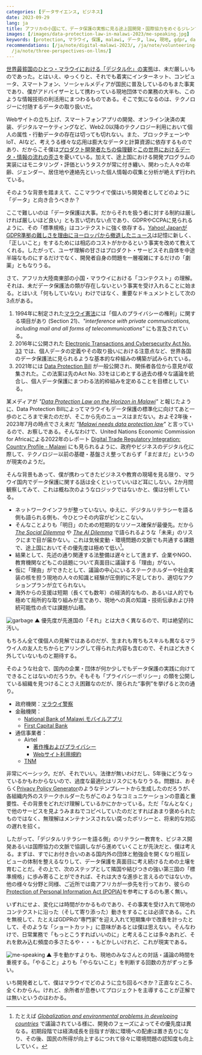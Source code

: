 ```yaml
---
categories: [データサイエンス, ビジネス]
date: 2023-09-29
lang: ja
title: アフリカの小国にて、データ保護の実態に見る途上国開発・国際協力をめぐるジレンマ。
images: [/images/data-protection-law-in-malawi-2023/me-speaking.jpg]
keywords: [protection, マラウイ, 保護, malawi, データ, law, 現地, gdpr, data, 短期]
recommendations: [/ja/note/digital-malawi-2023/, /ja/note/volunteering-in-malawi/,
  /ja/note/three-perspectives-on-llms/]
---
```


[世界最貧国のひとつ・マラウイにおける「デジタル化」の実態](/ja/note/digital-malawi-2023/)は、未だ厳しいものであった。とはいえ、ゆっくりと、それでも着実にインターネット、コンピュータ、スマートフォン、ソーシャルメディアが国民に普及しているのもまた事実であり、僕がアドバイザーとして携わっている現地団体での業務の大半も、このような情報技術の利活用にまつわるものである。そこで気になるのは、テクノロジーに付随するデータの取り扱いだ。

Webサイトの立ち上げ、スマートフォンアプリの開発、オンライン決済の実装、デジタルマーケティングなど、Web2.0以降のテクノロジー利用において個人の属性・行動データの存在は切っても切れない。また、ブロックチェーンやIoT、AIなど、考えうる様々な応用は膨大なデータと計算資源に依存するものであり、だからこそ僕は[プロダクト開発者たちの倫理観](https://offers.jp/media/sidejob/workstyle/a_2103)と[この世界におけるデータ・情報の流れの歪さ](/ja/note/how-information-flows/)を憂いている。加えて、途上国における開発プログラムの実装にはモニタリング・評価というタスクが常に付き纏い、関わった人々の年齢、ジェンダー、居住地や連絡先といった個人情報の収集と分析が絶えず行われている。

そのような背景を踏まえて、ここマラウイで僕はいち開発者としてどのように「データ」と向き合うべきか？

ここで難しいのは「データ保護は大事。だからそれを扱う者に対する制約は厳しければ厳しいほど良い」とも言い切れない点であり、GDPRやCCPAに見られるように、その「標準規格」はコンテクストに強く依存する。[Yahoo! JapanがGDPR準拠の難しさを理由にヨーロッパから撤退したニュース](https://www.nikkei.com/article/DGXZQOUC015NP0R00C22A2000000/)は記憶に新しく、「正しいこと」をするためには相応のコストがかかるという事実を改めて教えてくれる。したがって、ユーザ理解の甘さはプロダクト・サービスそれ自体を中途半端なものにするだけでなく、開発者自身の問題を一層複雑にするだけの「劇薬」ともなりうる。

さて、アフリカ大陸南東部の小国・マラウイにおける「コンテクスト」の理解。それは、未だデータ保護法の類が存在しないという事実を受け入れることに始まる。とはいえ「何もしていない」わけではなく、重要なドキュメントとして次の3点がある。

1. 1994年に制定された[マラウイ憲法](https://www.malawi.gov.mw/index.php/resources/documents/constitution-of-the-republic-of-malawi)には「個人のプライバシーの権利」に関する項目があり (Section 21)、*"interference with private communications, including mail and all forms of telecommunications"* にも言及されている。
2. 2016年に公開された [Electronic Transactions and Cybersecurity Act No. 33](https://macra.mw/download/electronic-transaction-and-cyber-security-act-2016/) では、個人データの定義やその取り扱いにおける注意点など、世界各国のデータ保護法に見られるような基本的な枠組みの構築が試みられている。
3. 2021年には [Data Protection Bill](https://digmap.pppc.mw/data-protection-bill-draft/) が一般公開され、関係者各位から意見が収集された。この法案は先のAct No. 33をはじめとする過去の様々な議論を統合し、個人データ保護にまつわる法的枠組みを定めることを目標としている。

某メディアが *"[Data Protection Law on the Horizon in Malawi](https://cipesa.org/2021/06/data-protection-law-on-the-horizon-in-malawi/)"* と報じたように、Data Protection Billによってマラウイもデータ保護の標準化に向けてあと一歩のところまで来たのだが、そこから先のニュースはまだない。およそ2年後・2023年7月の時点でさえ未だ *"[Malawi needs data protection law](https://www.nyasatimes.com/malawi-needs-data-protection-laws-against-exploitation-suleman/)"* と言っているので、お察しである。そんなわけで、United Nations Economic Commission for Africaによる2022年のレポート [Digital Trade Regulatory Integration: Country Profile - Malawi](https://repository.uneca.org/handle/10855/48137) にも見られるように、政府やビジネスのデジタル化に際して、テクノロジー以前の基礎・基盤さえ整っておらず「まだまだ」というのが現実のようだ。

そんな背景もあって、僕が携わってきたビジネスや教育の現場を見る限り、マラウイ国内でデータ保護に関する話は全くといっていいほど耳にしない。2か月間観察してみて、これは概ね次のようなロジックではないかと、僕は分析している。

- ネットワークインフラが整っていない。ゆえに、デジタルリテラシーを語る側も語られる側も、今ひとつその内容がピンとこない。
- そんなことよりも「明日」のための短期的なリソース確保が最優先。だから *[The Social Dilemma](https://www.thesocialdilemma.com/)* や *[The AI Dilemma](https://www.youtube.com/watch?v=xoVJKj8lcNQ)* で語られるような「未来」のリスクにまで目が届かない。これは気候変動・環境問題の文脈でも共通する課題で、途上国においてその優先度は極めて低い[^1]。
- 結果として、先述の通り関連する法整備は遅々として進まず、企業やNGO、教育機関などもこの話題について真面目に議論する「理由」がない。
- 仮に「理由」ができたとして、議論の中心にいるステークホルダーや社会実装の核を担う現地の人々の知識と経験が圧倒的に不足しており、適切なアクションプランが立てられない。
- 海外からの支援は短期（長くても数年）の経済的なもの、あるいは人的でも極めて局所的な取り組みが主であり、現地への真の知識・技術伝承および持続可能性の点では課題が山積。

![garbage](/images/data-protection-law-in-malawi-2023/garbage.jpg)
▲ 優先度が先進国の「それ」とは大きく異なるので、町は絶望的に汚い。

もちろん全て僕個人の見解ではあるのだが、生まれも育ちもスキルも異なるマラウイ人の友人たちからヒアリングして得られた内容も含むので、それほど大きく外していないものと期待する。

そのような社会で、国内の企業・団体が何か少しでもデータ保護の実践に向けてできることはないのだろうか。そもそも「プライバシーポリシー」の類を公開している組織を見つけることさえ困難なのだが、限られた“事例”を挙げると次の通り。

- 政府機関：[マラウイ警察](https://www.police.gov.mw/about-us/privacy-policy)
- 金融機関：
  - [National Bank of Malawi モバイルアプリ](https://www.natbank.co.mw/mobile-app-privacy-policy)
  - [First Capital Bank](https://www.firstcapitalbank.co.mw/privacy/)
- 通信事業者：
  - Airtel
      - [著作権およびプライバシー](https://www.airtel.mw/copyRightPrivacy)
      - [Webサイト利用規約](https://www.airtel.mw/termCondition)
  - [TNM](https://www.tnm.co.mw/personal/support/privacy-policy/)

非常にベーシック。だが、それでいい。法律が無いわけだし、5年後にどうなっているかもわからないので、過度な最適化はリスクにもなりうる。問題は、おそらく[Privacy Policy Generator](https://www.termsfeed.com/privacy-policy-generator/)のようなテンプレートから生成したのだろうが、各組織内外のステークホルダーたちがこのようなコミュニケーションの意義と重要性、その背景をどれだけ理解しているかにかかっている。ただ「なんとなく」で他のサービスを見ようみまねでコピペしていたのだとすればあまり褒められたものではなく、無理解はメンテナンスされない腐ったポリシーと、将来的な対応の遅れを招く。

したがって、「デジタルリテラシーを語る側」のリテラシー教育を、ビジネス開発あるいは国際協力の文脈で協調しながら進めていくことが先決だと、僕は考える。まずは、すでにお付き合いのある国内外の団体と勉強会を開くなり相互レビューの体制を整えるなりして、データ保護を真面目に考え続けるための土壌を育むことだ。その上で、次のステップとして隣国や結びつきの強い第三国の「標準規格」に歩み寄ることができれば、それは大きな進歩と言えるのではないか。他の様々な分野と同様、ご近所では南アフリカが一歩先を行っており、彼らの[Protection of Personal Information Act (POPIA)](https://www.dataguidance.com/jurisdiction/south-africa)を参考にするのも悪く無い。

いずれにせよ、変化には時間がかかるものであり、その事実を受け入れて現地のコンテクストに沿った（そして寄り添った）動きをすることは必須である。これを無視して、たとえばGDPRの“専門家”を迎え入れて短期集中で改善を計ったとして、そのような「ショートカット」に意味があるとは僕は思えない。そんなわけで、日常業務で「もっとこうすればいいのに」と考えることは多々あれど、それを飲み込む頻度の多さたるや・・・もどかしいけれど、これが現実である。

![me-speaking](/images/data-protection-law-in-malawi-2023/me-speaking.jpg)
▲ 手を動かすよりも、現地のみなさんとの対話・議論の時間を重視する。「やること」よりも「やらないこと」を判断する回数の方がずっと多い。

いち開発者として、僕はマラウイでどのように立ち回るべきか？正直なところ、全くわからん。けれど、余所者が息巻いてプロジェクトを主導することが正解では無いというのはわかる。

[^1]: たとえば *[Globalization and environmental problems in developing countries](https://link.springer.com/article/10.1007/s11356-021-14105-z)* で議論されている様に、開発のフェーズによってその優先度は異なる。初期段階では経済成長を目指すが故に環境への配慮は置き去りになり、その後、国民の所得が向上するにつれて徐々に環境問題の認知度も向上していく。
